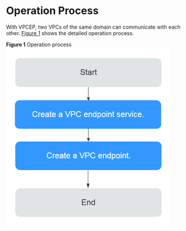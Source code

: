# Operation Process<a name="vpcep_02_02021"></a>

With VPCEP, two VPCs of the same domain can communicate with each other.  [Figure 1](#fig13308935444)  shows the detailed operation process.

**Figure  1**  Operation process<a name="fig13308935444"></a>  
![](figures/operation-process.png "operation-process")

